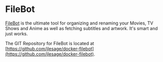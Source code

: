 # FileBot

[FileBot](https://www.filebot.net/) is the ultimate tool for organizing and renaming your Movies, TV Shows and Anime as well as fetching subtitles and artwork. It's smart and just works.

The GIT Repository for FileBot is located at [https://github.com/jlesage/docker-filebot](https://github.com/jlesage/docker-filebot).
